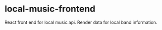 # local-music-frontend
React front end for local music api. Render data for local band information. 

